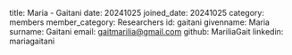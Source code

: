 title: Maria - Gaitani
date: 20241025
joined_date: 20241025
category: members
member_category: Researchers
id: gaitani
givenname: Maria
surname: Gaitani
email: gaitmarilia@gmail.com
github: MariliaGait
linkedin: mariagaitani